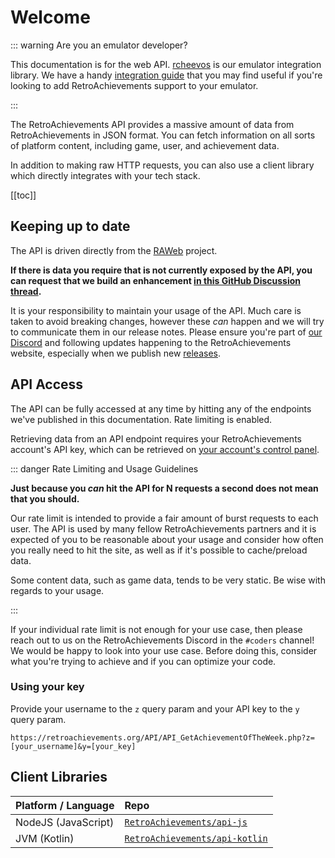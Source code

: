 # Welcome

::: warning Are you an emulator developer?

This documentation is for the web API. [rcheevos](https://github.com/RetroAchievements/rcheevos) is our emulator integration library. We have a handy [integration guide](https://github.com/RetroAchievements/rcheevos/wiki/rc_client-integration) that you may find useful if you're looking to add RetroAchievements support to your emulator.

:::

The RetroAchievements API provides a massive amount of data from RetroAchievements in JSON format. You can fetch information on all sorts of platform content, including game, user, and achievement data.

In addition to making raw HTTP requests, you can also use a client library which directly integrates with your tech stack.

[[toc]]

## Keeping up to date

The API is driven directly from the [RAWeb](https://github.com/retroachievements/RAWeb) project.

**If there is data you require that is not currently exposed by the API, you can request that we build an enhancement [in this GitHub Discussion thread](https://github.com/RetroAchievements/RAWeb/discussions/2081).**

It is your responsibility to maintain your usage of the API. Much care is taken to avoid breaking changes, however these _can_ happen and we will try to communicate them in our release notes. Please ensure you're part of [our Discord](https://discord.gg/dq2E4hE) and following updates happening to the RetroAchievements website, especially when we publish new [releases](https://github.com/RetroAchievements/RAWeb/releases).

## API Access

The API can be fully accessed at any time by hitting any of the endpoints we've published in this documentation. Rate limiting is enabled.

Retrieving data from an API endpoint requires your RetroAchievements account's API key, which can be retrieved on [your account's control panel](https://retroachievements.org/controlpanel.php).

::: danger Rate Limiting and Usage Guidelines

**Just because you _can_ hit the API for N requests a second does not mean that you should.**

Our rate limit is intended to provide a fair amount of burst requests to each user. The API is used by many fellow RetroAchievements partners and it is expected of you to be reasonable about your usage and consider how often you really need to hit the site, as well as if it's possible to cache/preload data.

Some content data, such as game data, tends to be very static. Be wise with regards to your usage.

:::

If your individual rate limit is not enough for your use case, then please reach out to us on the RetroAchievements Discord in the `#coders` channel! We would be happy to look into your use case. Before doing this, consider what you're trying to achieve and if you can optimize your code.

### Using your key

Provide your username to the `z` query param and your API key to the `y` query param.

```
https://retroachievements.org/API/API_GetAchievementOfTheWeek.php?z=[your_username]&y=[your_key]
```

## Client Libraries

| Platform / Language | Repo                                                                              |
| :------------------ | :-------------------------------------------------------------------------------- |
| NodeJS (JavaScript) | [`RetroAchievements/api-js`](https://github.com/RetroAchievements/api-js)         |
| JVM (Kotlin)        | [`RetroAchievements/api-kotlin`](https://github.com/RetroAchievements/api-kotlin) |

